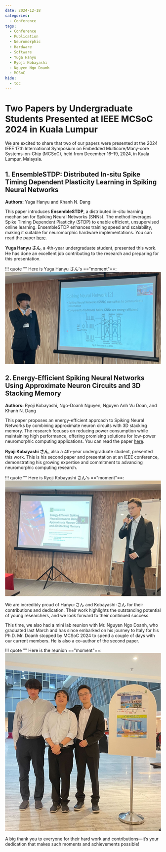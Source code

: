 ```yaml
---
date: 2024-12-18
categories:
  - Conference
tags:
  - Conference
  - Publication
  - Neuromorphic
  - Hardware
  - Software
  - Yuga Hanyu
  - Ryoji Kobayashi
  - Nguyen Ngo Doanh
  - MCSoC
hide:
  - toc
---
```


# Two Papers by Undergraduate Students Presented at IEEE MCSoC 2024 in Kuala Lumpur  

We are excited to share that two of our papers were presented at the 2024 IEEE 17th International Symposium on Embedded Multicore/Many-core Systems-on-Chip (MCSoC), held from December 16–19, 2024, in Kuala Lumpur, Malaysia.  
<!-- more -->

## 1. EnsembleSTDP: Distributed In-situ Spike Timing Dependent Plasticity Learning in Spiking Neural Networks  
**Authors:** Yuga Hanyu and Khanh N. Dang  

This paper introduces **EnsembleSTDP**, a distributed in-situ learning mechanism for Spiking Neural Networks (SNNs). The method leverages Spike Timing Dependent Plasticity (STDP) to enable efficient, unsupervised online learning. EnsembleSTDP enhances training speed and scalability, making it suitable for neuromorphic hardware implementations.   You can read the paper [here](https://ieeexplore.ieee.org/abstract/document/10819516).

**Yuga Hanyu さん**, a 4th-year undergraduate student, presented this work. He has done an excellent job contributing to the research and preparing for this presentation.  

!!! quote ""
    Here is Yuga Hanyu さん's =="moment"==:
    ![news](imgs/2024/12/MCSoC-24_3.jpg)  

## 2. Energy-Efficient Spiking Neural Networks Using Approximate Neuron Circuits and 3D Stacking Memory  
**Authors:** Ryoji Kobayashi, Ngo-Doanh Nguyen, Nguyen Anh Vu Doan, and Khanh N. Dang  

This paper proposes an energy-efficient approach to Spiking Neural Networks by combining approximate neuron circuits with 3D stacking memory. The research focuses on reducing power consumption while maintaining high performance, offering promising solutions for low-power neuromorphic computing applications.  You can read the paper [here](https://ieeexplore.ieee.org/abstract/document/10819545).

**Ryoji Kobayashi さん**, also a 4th-year undergraduate student, presented this work. This is his second paper and presentation at an IEEE conference, demonstrating his growing expertise and commitment to advancing neuromorphic computing research.  

!!! quote ""
    Here is Ryoji Kobayashi さん's =="moment"==:
    ![news](imgs/2024/12/MCSoC-24_2.jpg)  


We are incredibly proud of Hanyu-さん and Kobayashi-さん for their contributions and dedication. Their work highlights the outstanding potential of young researchers, and we look forward to their continued success.  

This time, we also had a mini lab reunion with Mr. Nguyen Ngo Doanh, who graduated last March and has since embarked on his journey to Italy for his Ph.D. Mr. Doanh stopped by MCSoC 2024 to spend a couple of days with our current members. He is also a co-author of the second paper.  

!!! quote ""
    Here is the reunion =="moment"==:
    ![news](imgs/2024/12/MCSoC-24_1.jpg)  

A big thank you to everyone for their hard work and contributions—it’s your dedication that makes such moments and achievements possible!
